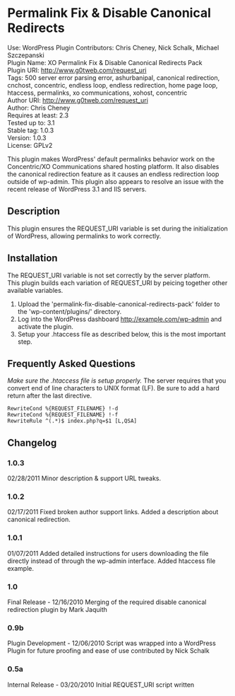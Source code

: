 
Permalink Fix &amp; Disable Canonical Redirects
==============================================

Use: WordPress Plugin
Contributors: Chris Cheney, Nick Schalk, Michael Szczepanski  
Plugin Name: XO Permalink Fix & Disable Canonical Redirects Pack  
Plugin URI: http://www.g0tweb.com/request_uri  
Tags: 500 server error parsing error, ashurbanipal, canonical redirection, cnchost, concentric, endless loop, endless redirection, home page loop, htaccess, permalinks, xo communications, xohost, concentric  
Author URI: http://www.g0tweb.com/request_uri  
Author: Chris Cheney  
Requires at least: 2.3  
Tested up to: 3.1  
Stable tag: 1.0.3  
Version: 1.0.3  
License: GPLv2  

This plugin makes WordPress' default permalinks behavior work on the Concentric/XO Communications shared hosting platform. It also disables the canonical redirection feature as it causes an endless redirection loop outside of wp-admin. This plugin also appears to resolve an issue with the recent release of WordPress 3.1 and IIS servers.

Description
-----------

This plugin ensures the REQUEST_URI variable is set during the initialization of WordPress, allowing permalinks to work correctly.


Installation
------------

The REQUEST_URI variable is not set correctly by the server platform.  
This plugin builds each variation of REQUEST_URI by peicing together other available variables.  

1. Upload the 'permalink-fix-disable-canonical-redirects-pack' folder to the 'wp-content/plugins/' directory.
2. Log into the WordPress dashboard http://example.com/wp-admin and activate the plugin.
3. Setup your .htaccess file as described below, this is the most important step.

Frequently Asked Questions
--------------------------

_Make sure the .htaccess file is setup properly._ The server requires that you convert end of line characters to UNIX format (LF). Be sure to add a hard return after the last directive.

    RewriteCond %{REQUEST_FILENAME} !-d
    RewriteCond %{REQUEST_FILENAME} !-f
    RewriteRule ^(.*)$ index.php?q=$1 [L,QSA]

Changelog
---------

### 1.0.3
02/28/2011 Minor description & support URL tweaks.

### 1.0.2
02/17/2011 Fixed broken author support links. Added a description about canonical redirection.

### 1.0.1
01/07/2011 Added detailed instructions for users downloading the file directly instead of through the wp-admin interface. Added htaccess file example.

### 1.0
Final Release - 12/16/2010 Merging of the required disable canonical redirection plugin by Mark Jaquith

### 0.9b
Plugin Development - 12/06/2010 Script was wrapped into a WordPress Plugin for future proofing and ease of use contributed by Nick Schalk

### 0.5a
Internal Release - 03/20/2010 Initial REQUEST_URI script written